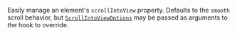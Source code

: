 Easily manage an element's `scrollIntoView` property. Defaults to the `smooth` scroll behavior, but [`ScrollIntoViewOptions`](https://developer.mozilla.org/en-US/docs/Web/API/Element/scrollIntoView#sect1) may be passed as arguments to the hook to override.
